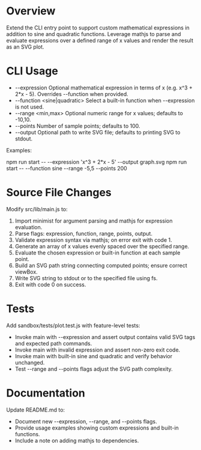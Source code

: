 # Overview

Extend the CLI entry point to support custom mathematical expressions in addition to sine and quadratic functions. Leverage mathjs to parse and evaluate expressions over a defined range of x values and render the result as an SVG plot.

# CLI Usage

- --expression <expr>   Optional mathematical expression in terms of x (e.g. x^3 + 2*x - 5). Overrides --function when provided.
- --function <sine|quadratic>   Select a built-in function when --expression is not used.
- --range <min,max>     Optional numeric range for x values; defaults to -10,10.
- --points <n>          Number of sample points; defaults to 100.
- --output <file-path>  Optional path to write SVG file; defaults to printing SVG to stdout.

Examples:

npm run start -- --expression 'x^3 + 2*x - 5' --output graph.svg
npm run start -- --function sine --range -5,5 --points 200

# Source File Changes

Modify src/lib/main.js to:
1. Import minimist for argument parsing and mathjs for expression evaluation.
2. Parse flags: expression, function, range, points, output.
3. Validate expression syntax via mathjs; on error exit with code 1.
4. Generate an array of x values evenly spaced over the specified range.
5. Evaluate the chosen expression or built-in function at each sample point.
6. Build an SVG path string connecting computed points; ensure correct viewBox.
7. Write SVG string to stdout or to the specified file using fs.
8. Exit with code 0 on success.

# Tests

Add sandbox/tests/plot.test.js with feature-level tests:
- Invoke main with --expression and assert output contains valid SVG tags and expected path commands.
- Invoke main with invalid expression and assert non-zero exit code.
- Invoke main with built-in sine and quadratic and verify behavior unchanged.
- Test --range and --points flags adjust the SVG path complexity.

# Documentation

Update README.md to:
- Document new --expression, --range, and --points flags.
- Provide usage examples showing custom expressions and built-in functions.
- Include a note on adding mathjs to dependencies.